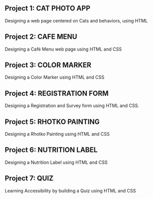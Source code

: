 ## Project 1: CAT PHOTO APP
Designing a web page centered on Cats and behaviors, using HTML

## Project 2: CAFE MENU
Designing a Café  Menu web page using HTML and CSS

## Project 3: COLOR MARKER
Designing a Color Marker using HTML and CSS

## Project 4: REGISTRATION FORM
Designing a Registration and Survey form using HTML and CSS. 

## Project 5: RHOTKO PAINTING
Designing a Rhotko Painting using HTML and CSS

## Project 6: NUTRITION LABEL
Designing a Nutrition Label using HTML and CSS

## Project 7: QUIZ
Learning Accessibility by building a Quiz using HTML and CSS
